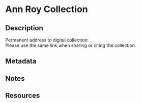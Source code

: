# Ann Roy Collection
## Description
Permanent address to digital collection: []().<br /> 
Please use the same link when sharing or citing the collection.
## Metadata
## Notes
## Resources
